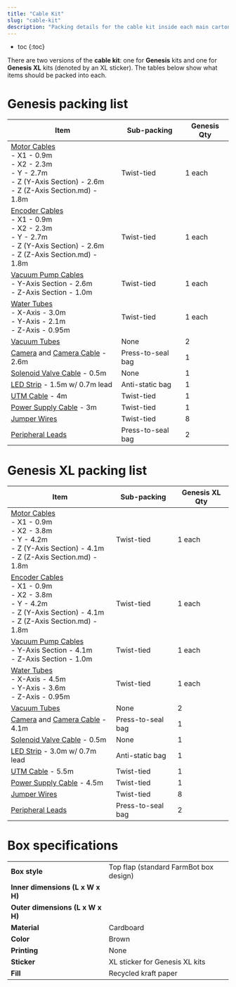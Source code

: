 ```yaml
---
title: "Cable Kit"
slug: "cable-kit"
description: "Packing details for the cable kit inside each main carton"
---
```


* toc
{:toc}

There are two versions of the **cable kit**: one for **Genesis** kits and one for **Genesis XL** kits (denoted by an <span class="fb-xl-sticker">XL</span> sticker). The tables below show what items should be packed into each.

# Genesis packing list

|Item|Sub-packing|Genesis Qty|
|----|-----------|-----------|
|[Motor Cables](../../bom/electronics-and-wiring/motor-cables.md)<br>- X1 - 0.9m<br>- X2 - 2.3m<br>- Y - 2.7m<br>- Z (Y-Axis Section) - 2.6m<br>- Z (Z-Axis Section.md) - 1.8m|Twist-tied|1 each
|[Encoder Cables](../../bom/electronics-and-wiring/encoder-cables.md)<br>- X1 - 0.9m<br>- X2 - 2.3m<br>- Y - 2.7m<br>- Z (Y-Axis Section) - 2.6m<br>- Z (Z-Axis Section.md) - 1.8m|Twist-tied|1 each
|[Vacuum Pump Cables](../../bom/electronics-and-wiring/vacuum-pump-cable.md)<br>- Y-Axis Section - 2.6m<br>- Z-Axis Section - 1.0m|Twist-tied|1 each
|[Water Tubes](../../bom/tubing/water-tube.md)<br>- X-Axis - 3.0m<br>- Y-Axis - 2.1m<br>- Z-Axis - 0.95m|Twist-tied|1 each
|[Vacuum Tubes](../../bom/tubing/vacuum-tube.md)|None|2
|[Camera](../../bom/electronics-and-wiring/camera.md) and [Camera Cable](../../bom/electronics-and-wiring/camera-cable.md) - 2.6m|Press-to-seal bag|1
|[Solenoid Valve Cable](../../bom/electronics-and-wiring/solenoid-valve-cable.md) - 0.5m|None|1
|[LED Strip](../../bom/electronics-and-wiring/led-strip.md) - 1.5m w/ 0.7m lead|Anti-static bag|1
|[UTM Cable](../../bom/electronics-and-wiring/utm-cable.md) - 4m|Twist-tied|1
|[Power Supply Cable](../../bom/electronics-and-wiring/power-supply-cable.md) - 3m|Twist-tied|1
|[Jumper Wires](../../bom/electronics-and-wiring/jumper-wire.md)|Twist-tied|8
|[Peripheral Leads](../../bom/electronics-and-wiring/peripheral-lead.md)|Press-to-seal bag|2

# Genesis XL packing list

|Item|Sub-packing|Genesis XL Qty|
|----|-----------|--------------|
|[Motor Cables](../../bom/electronics-and-wiring/motor-cables.md)<br>- X1 - 0.9m<br>- X2 - 3.8m<br>- Y - 4.2m<br>- Z (Y-Axis Section) - 4.1m<br>- Z (Z-Axis Section.md) - 1.8m|Twist-tied|1 each
|[Encoder Cables](../../bom/electronics-and-wiring/encoder-cables.md)<br>- X1 - 0.9m<br>- X2 - 3.8m<br>- Y - 4.2m<br>- Z (Y-Axis Section) - 4.1m<br>- Z (Z-Axis Section.md) - 1.8m|Twist-tied|1 each
|[Vacuum Pump Cables](../../bom/electronics-and-wiring/vacuum-pump-cable.md)<br>- Y-Axis Section - 4.1m<br>- Z-Axis Section - 1.0m|Twist-tied|1 each
|[Water Tubes](../../bom/tubing/water-tube.md)<br>- X-Axis - 4.5m<br>- Y-Axis - 3.6m<br>- Z-Axis - 0.95m|Twist-tied|1 each
|[Vacuum Tubes](../../bom/tubing/vacuum-tube.md)|None|2
|[Camera](../../bom/electronics-and-wiring/camera.md) and [Camera Cable](../../bom/electronics-and-wiring/camera-cable.md) - 4.1m|Press-to-seal bag|1
|[Solenoid Valve Cable](../../bom/electronics-and-wiring/solenoid-valve-cable.md) - 0.5m|None|1
|[LED Strip](../../bom/electronics-and-wiring/led-strip.md) - 3.0m w/ 0.7m lead|Anti-static bag|1
|[UTM Cable](../../bom/electronics-and-wiring/utm-cable.md) - 5.5m|Twist-tied|1
|[Power Supply Cable](../../bom/electronics-and-wiring/power-supply-cable.md) - 4.5m|Twist-tied|1
|[Jumper Wires](../../bom/electronics-and-wiring/jumper-wire.md)|Twist-tied|8
|[Peripheral Leads](../../bom/electronics-and-wiring/peripheral-lead.md)|Press-to-seal bag|2

# Box specifications

|                                |                              |
|--------------------------------|------------------------------|
|**Box style**                   |Top flap (standard FarmBot box design)
|**Inner dimensions (L x W x H)**|
|**Outer dimensions (L x W x H)**|
|**Material**                    |Cardboard
|**Color**                       |Brown
|**Printing**                    |None
|**Sticker**                     |<span class="fb-xl-sticker">XL</span> sticker for Genesis XL kits
|**Fill**                        |Recycled kraft paper

